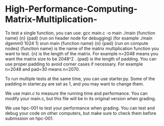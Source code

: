 # High-Performance-Computing-Matrix-Multiplication-

To test a single function, you can use:
gcc main.c -o main
./main {function name} {n} {pad} (run on header node for debugging) (for
example ./main dgemm0 1024 1)
srun main {function name} {n} {pad} (run on compute nodes)
{function name} is the name of the matrix multiplication function you want to
test.
{n} is the length of the matrix. For example n=2048 means you want the matrix
size to be 2048^2
.
{pad} is the length of padding. You can use proper padding to avoid corner
cases if necessary. For example n=2048 and pad=30 means n=2070.

To run multiple tests at the same time, you can use starter.py. Some of the
padding in starter.py are set as 1, and you may want to change them.

We use main.c to measure the running time and performance. You can modify
your main.c, but this file will be in its original version when grading.

We use hpc-001 to test your performance when grading. You can test and
debug your code on other computers, but make sure to check them before
submission on hpc-001.
